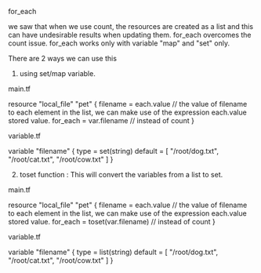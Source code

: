 for_each

we saw that when we use count, the resources are created as a list and this can have undesirable results when updating them.
for_each overcomes the count issue.
for_each works only with variable "map" and "set" only.

There are 2 ways we can use this

1. using set/map variable.

main.tf

resource "local_file" "pet" {
    filename = each.value // the value of filename to each element in the list, we can make use of the expression each.value stored value.
    for_each = var.filename // instead of count
}


variable.tf

variable "filename" {
    type = set(string)
    default = [
        "/root/dog.txt",
        "/root/cat.txt",
        "/root/cow.txt"
    ]
}

2. toset function : This will convert the variables from a list to set.

main.tf

resource "local_file" "pet" {
    filename = each.value // the value of filename to each element in the list, we can make use of the expression each.value stored value.
    for_each = toset(var.filename) // instead of count
}


variable.tf

variable "filename" {
    type = list(string)
    default = [
        "/root/dog.txt",
        "/root/cat.txt",
        "/root/cow.txt"
    ]
}